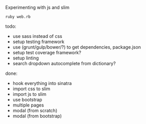 Experimenting with js and slim

``ruby web.rb``

todo:

- use sass instead of css
- setup testing framework
- use (grunt/gulp/bower/?) to get dependencies, package.json
- setup test coverage framework?
- setup linting
- search dropdown autocomplete from dictionary?

done:

- hook everything into sinatra
- import css to slim
- import js to slim
- use bootstrap
- multiple pages
- modal (from scratch)
- modal (from bootstrap)
